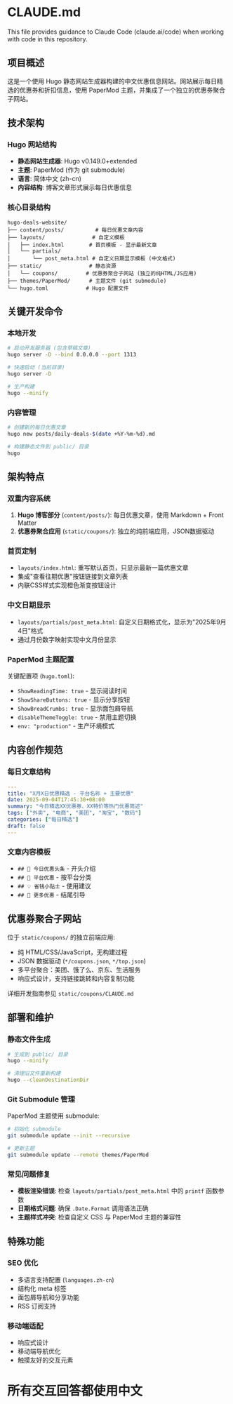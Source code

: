 # CLAUDE.md

This file provides guidance to Claude Code (claude.ai/code) when working with code in this repository.

## 项目概述

这是一个使用 Hugo 静态网站生成器构建的中文优惠信息网站。网站展示每日精选的优惠券和折扣信息，使用 PaperMod 主题，并集成了一个独立的优惠券聚合子网站。

## 技术架构

### Hugo 网站结构
- **静态网站生成器**: Hugo v0.149.0+extended
- **主题**: PaperMod (作为 git submodule)
- **语言**: 简体中文 (zh-cn)
- **内容结构**: 博客文章形式展示每日优惠信息

### 核心目录结构
```
hugo-deals-website/
├── content/posts/          # 每日优惠文章内容
├── layouts/               # 自定义模板
│   ├── index.html        # 首页模板 - 显示最新文章
│   └── partials/         
│       └── post_meta.html # 自定义日期显示模板 (中文格式)
├── static/               # 静态资源
│   └── coupons/         # 优惠券聚合子网站 (独立的纯HTML/JS应用)
├── themes/PaperMod/      # 主题文件 (git submodule)
└── hugo.toml            # Hugo 配置文件
```

## 关键开发命令

### 本地开发
```bash
# 启动开发服务器 (包含草稿文章)
hugo server -D --bind 0.0.0.0 --port 1313

# 快速启动 (当前目录)
hugo server -D

# 生产构建
hugo --minify
```

### 内容管理
```bash
# 创建新的每日优惠文章
hugo new posts/daily-deals-$(date +%Y-%m-%d).md

# 构建静态文件到 public/ 目录
hugo
```

## 架构特点

### 双重内容系统
1. **Hugo 博客部分** (`content/posts/`): 每日优惠文章，使用 Markdown + Front Matter
2. **优惠券聚合应用** (`static/coupons/`): 独立的纯前端应用，JSON数据驱动

### 首页定制
- `layouts/index.html`: 重写默认首页，只显示最新一篇优惠文章
- 集成"查看往期优惠"按钮链接到文章列表
- 内联CSS样式实现橙色渐变按钮设计

### 中文日期显示
- `layouts/partials/post_meta.html`: 自定义日期格式化，显示为"2025年9月4日"格式
- 通过月份数字映射实现中文月份显示

### PaperMod 主题配置
关键配置项 (`hugo.toml`):
- `ShowReadingTime: true` - 显示阅读时间
- `ShowShareButtons: true` - 显示分享按钮  
- `ShowBreadCrumbs: true` - 显示面包屑导航
- `disableThemeToggle: true` - 禁用主题切换
- `env: "production"` - 生产环境模式

## 内容创作规范

### 每日文章结构
```yaml
---
title: "X月X日优惠精选 - 平台名称 + 主要优惠"
date: 2025-09-04T17:45:30+08:00
summary: "今日精选XX优惠券、XX特价等热门优惠简述"
tags: ["外卖", "电商", "美团", "淘宝", "数码"]
categories: ["每日精选"]
draft: false
---
```

### 文章内容模板
- `## 📢 今日优惠头条` - 开头介绍
- `## 🍔 平台优惠` - 按平台分类
- `## 💡 省钱小贴士` - 使用建议
- `## 📱 更多优惠` - 结尾引导

## 优惠券聚合子网站

位于 `static/coupons/` 的独立前端应用:
- 纯 HTML/CSS/JavaScript，无构建过程
- JSON 数据驱动 (`*/coupons.json`, `*/top.json`)
- 多平台聚合：美团、饿了么、京东、生活服务
- 响应式设计，支持链接跳转和内容复制功能

详细开发指南参见 `static/coupons/CLAUDE.md`

## 部署和维护

### 静态文件生成
```bash
# 生成到 public/ 目录
hugo --minify

# 清理旧文件重新构建
hugo --cleanDestinationDir
```

### Git Submodule 管理
PaperMod 主题使用 submodule:
```bash
# 初始化 submodule
git submodule update --init --recursive

# 更新主题
git submodule update --remote themes/PaperMod
```

### 常见问题修复
- **模板渲染错误**: 检查 `layouts/partials/post_meta.html` 中的 `printf` 函数参数
- **日期格式问题**: 确保 `.Date.Format` 调用语法正确
- **主题样式冲突**: 检查自定义 CSS 与 PaperMod 主题的兼容性

## 特殊功能

### SEO 优化
- 多语言支持配置 (`languages.zh-cn`)
- 结构化 meta 标签
- 面包屑导航和分享功能
- RSS 订阅支持

### 移动端适配
- 响应式设计
- 移动端导航优化
- 触摸友好的交互元素

# 所有交互回答都使用中文